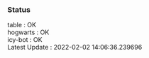 ### Status


table : OK  
hogwarts : OK  
icy-bot : OK  
Latest Update : 2022-02-02 14:06:36.239696
